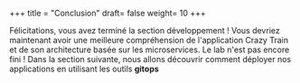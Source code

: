 +++
title = "Conclusion"
draft= false
weight= 10
+++

Félicitations, vous avez terminé la section développement ! Vous devriez maintenant avoir une meilleure compréhension de l'application Crazy Train et de son architecture basée sur les microservices. Le lab n'est pas encore fini ! Dans la section suivante, nous allons découvrir comment déployer nos applications en utilisant les outils **gitops** 
